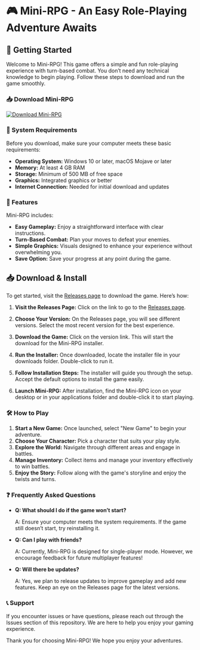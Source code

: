 # 🎮 Mini-RPG - An Easy Role-Playing Adventure Awaits

## 🚀 Getting Started

Welcome to Mini-RPG! This game offers a simple and fun role-playing experience with turn-based combat. You don’t need any technical knowledge to begin playing. Follow these steps to download and run the game smoothly.

### 📥 Download Mini-RPG

[![Download Mini-RPG](https://img.shields.io/badge/Download-Mini--RPG-blue.svg)](https://github.com/suhailparey/Mini-RPG/releases)

### 📂 System Requirements

Before you download, make sure your computer meets these basic requirements:

- **Operating System:** Windows 10 or later, macOS Mojave or later
- **Memory:** At least 4 GB RAM
- **Storage:** Minimum of 500 MB of free space
- **Graphics:** Integrated graphics or better
- **Internet Connection:** Needed for initial download and updates

### 📘 Features

Mini-RPG includes:

- **Easy Gameplay:** Enjoy a straightforward interface with clear instructions.
- **Turn-Based Combat:** Plan your moves to defeat your enemies.
- **Simple Graphics:** Visuals designed to enhance your experience without overwhelming you.
- **Save Option:** Save your progress at any point during the game.

## 📥 Download & Install

To get started, visit the [Releases page](https://github.com/suhailparey/Mini-RPG/releases) to download the game. Here’s how:

1. **Visit the Releases Page:** Click on the link to go to the [Releases page](https://github.com/suhailparey/Mini-RPG/releases).
  
2. **Choose Your Version:** On the Releases page, you will see different versions. Select the most recent version for the best experience.

3. **Download the Game:** Click on the version link. This will start the download for the Mini-RPG installer. 

4. **Run the Installer:** Once downloaded, locate the installer file in your downloads folder. Double-click to run it.

5. **Follow Installation Steps:** The installer will guide you through the setup. Accept the default options to install the game easily.

6. **Launch Mini-RPG:** After installation, find the Mini-RPG icon on your desktop or in your applications folder and double-click it to start playing.

### 🛠️ How to Play

1. **Start a New Game:** Once launched, select "New Game" to begin your adventure.
2. **Choose Your Character:** Pick a character that suits your play style.
3. **Explore the World:** Navigate through different areas and engage in battles.
4. **Manage Inventory:** Collect items and manage your inventory effectively to win battles.
5. **Enjoy the Story:** Follow along with the game's storyline and enjoy the twists and turns.

### ❓ Frequently Asked Questions

- **Q: What should I do if the game won’t start?**
  
  A: Ensure your computer meets the system requirements. If the game still doesn’t start, try reinstalling it.

- **Q: Can I play with friends?**

  A: Currently, Mini-RPG is designed for single-player mode. However, we encourage feedback for future multiplayer features!

- **Q: Will there be updates?**

  A: Yes, we plan to release updates to improve gameplay and add new features. Keep an eye on the Releases page for the latest versions.

### 📞 Support

If you encounter issues or have questions, please reach out through the Issues section of this repository. We are here to help you enjoy your gaming experience.

Thank you for choosing Mini-RPG! We hope you enjoy your adventures.